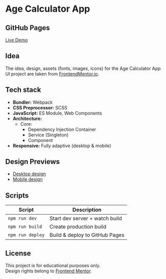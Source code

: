 # Age Calculator App

## GitHub Pages

[Live Demo]()

## Idea

The idea, design, assets (fonts, images, icons) for the Age Calculator App UI project are taken from
[FrontendMentor.io](https://www.frontendmentor.io/challenges/age-calculator-app-dF9DFFpj-Q).

## Tech stack

- **Bundler:** Webpack
- **CSS Preprocessor:** SCSS
- **JavaScript:** ES Module, Web Components
- **Architecture:**
  - Core:
    - Dependency Injection Container
    - Service (Singleton)
    - Component
- **Responsive:** Fully adaptive (desktop & mobile)

## Design Previews

- [Desktop design](design/desktop-design.jpg)
- [Mobile design](design/mobile-design.jpg)

## Scripts

| Script           | Description                    |
| ---------------- | ------------------------------ |
| `npm run dev`    | Start dev server + watch build |
| `npm run build`  | Create production build        |
| `npm run deploy` | Build & deploy to GitHub Pages |

## License

This project is for educational purposes only.  
Design rights belong to [Frontend Mentor](https://www.frontendmentor.io).
